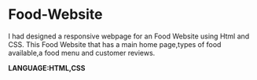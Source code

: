 # Food-Website
I had designed a responsive webpage for an Food Website using Html and CSS. This Food Website that has a main home page,types of food available,a food menu and customer reviews.

<b>LANGUAGE:HTML,CSS

